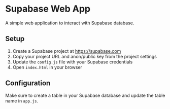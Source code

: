 # Supabase Web App

A simple web application to interact with Supabase database.

## Setup

1. Create a Supabase project at https://supabase.com
2. Copy your project URL and anon/public key from the project settings
3. Update the `config.js` file with your Supabase credentials
4. Open `index.html` in your browser

## Configuration

Make sure to create a table in your Supabase database and update the table name in `app.js`.
